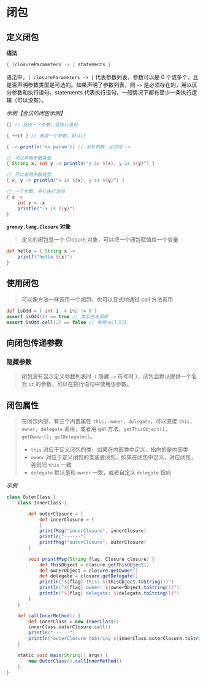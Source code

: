 # 闭包

## 定义闭包

**语法**

```groovy
{ [closureParameters -> ] statements }
```

语法中，`[ closureParameters -> ]` 代表参数列表，参数可以是 0 个或多个，且是否声明参数类型是可选的。如果声明了参数列表，则 `->` 是必须存在的，用以区分参数和执行语句。statements 代表执行语句，一般情况下都有至少一条执行逻辑（可以没有）。

*示例【合法的闭包示例】*

```groovy
{} // 接收一个参数，空执行语句

{ ++it } // 接收一个参数，默认it

{ -> println('no param')} // 没有参数，必须写 ->

// 可以声明参数类型
{ String x, int y -> println("x is ${x}, y is ${y}") }

// 可以省略参数类型
{ x, y -> println("x is ${x}, y is ${y}") }

// 一个参数，多行执行语句
{ x ->
    int y = -x
    println("-x is ${y}")
}
```

**`groovy.lang.Closure` 对象**

> 定义的闭包是一个 Closure 对象，可以把一个闭包赋值给一个变量

```groovy
def hello = { String x ->
    printf("hello ${x}")
}
```

## 使用闭包

> 可以像方法一样调用一个闭包，也可以显式地通过 call 方法调用

```groovy
def isOdd = { int i -> i%2 != 0 }
assert isOdd(3) == true // 类似方法调用
assert isOdd.call(2) == false // 使用call方法
```

## 向闭包传递参数

### 隐藏参数

> 闭包没有显示定义参数列表时（ 隐藏 `->` 符号时 ），闭包会默认提供一个名为 `it` 的参数，可以在执行语句中使用该参数。

## 闭包属性

> 在闭包内部，有三个内置属性 `this`，`owner`，`delegate`，可以直接 `this`，`owner`，`delegate` 调用，或者用 get 方法，`getThisObject()`，`getOwner()`，`getDelegate()`。
>
> - `this` 对应于定义闭包的类，如果在内部类中定义，指向的是内部类
> - `owenr` 对应于定义闭包的类或者闭包，如果在闭包中定义，对应闭包，否则同 `this` 一致
> - `delegate` 默认是和 `owner` 一致，或者自定义 `delegate` 指向

*示例*

```groovy
class OuterClass {
    class InnerClass {

        def outerClosure = {
            def innerClosure = {
            }
            printfMsg("innerClosure", innerClosure)
            println("------")
            printfMsg("outerClosure", outerClosure)
        }

        void printfMsg(String flag, Closure closure) {
            def thisObject = closure.getThisObject()
            def ownerObject = closure.getOwner()
            def delegate = closure.getDelegate()
            println("${flag} this: ${thisObject.toString()}")
            println("${flag} owner: ${ownerObject.toString()}")
            println("${flag} delegate: ${delegate.toString()}")
        }
    }

    def callInnerMethod() {
        def innerClass = new InnerClass()
        innerClass.outerClosure.call()
        println("------")
        println("outerClosure toString ${innerClass.outerClosure.toString()}")
    }

    static void main(String[] args) {
        new OuterClass().callInnerMethod()
    }
}
```